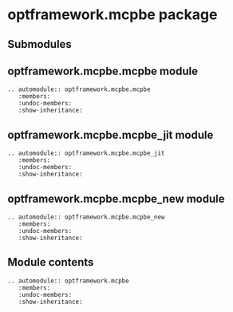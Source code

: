 # optframework.mcpbe package

## Submodules

## optframework.mcpbe.mcpbe module

```{eval-rst}
.. automodule:: optframework.mcpbe.mcpbe
   :members:
   :undoc-members:
   :show-inheritance:
```

## optframework.mcpbe.mcpbe_jit module

```{eval-rst}
.. automodule:: optframework.mcpbe.mcpbe_jit
   :members:
   :undoc-members:
   :show-inheritance:
```

## optframework.mcpbe.mcpbe_new module

```{eval-rst}
.. automodule:: optframework.mcpbe.mcpbe_new
   :members:
   :undoc-members:
   :show-inheritance:
```

## Module contents

```{eval-rst}
.. automodule:: optframework.mcpbe
   :members:
   :undoc-members:
   :show-inheritance:
```
